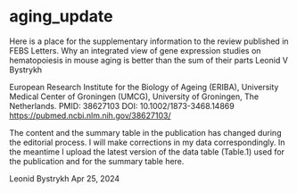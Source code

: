 # aging_update

Here is a place for the supplementary information to the review published in FEBS Letters.
Why an integrated view of gene expression studies on hematopoiesis in mouse aging is better than the sum of their parts
Leonid V Bystrykh 

European Research Institute for the Biology of Ageing (ERIBA), University Medical Center of Groningen (UMCG), University of Groningen, The Netherlands.
PMID: 38627103 DOI: 10.1002/1873-3468.14869
https://pubmed.ncbi.nlm.nih.gov/38627103/

The content and the summary table in the publication has changed during the editorial process. I will make corrections in my data correspondingly.
In the meantime I upload the latest version of the data table (Table.1) used for the publication and for the summary table here.

Leonid Bystrykh Apr 25, 2024
